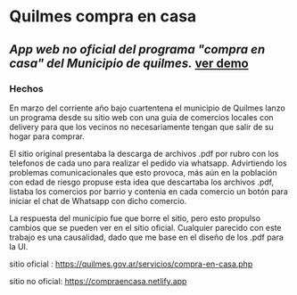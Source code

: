 # **Quilmes compra en casa**

## *App web no oficial del programa "compra en casa" del Municipio de quilmes.*  [ver demo](https://compraencasa.netlify.app/comprador)

### **Hechos**

En marzo del corriente año bajo cuartentena el municipio de Quilmes lanzo un programa desde su sitio web con una guia de comercios locales con delivery para que los vecinos no necesariamente tengan que salir de su hogar para comprar. 

El sitio original presentaba la descarga de archivos .pdf por rubro con los telefonos de cada uno para realizar el pedido via whatsapp. Advirtiendo los problemas comunicacionales que esto provoca, más aún en la población con edad de riesgo propuse esta idea que descartaba los archivos .pdf, listaba los comercios por barrio y contenia en cada comercio un botón para iniciar el chat de Whatsapp con dicho comercio.

La respuesta del municipio fue que borre el sitio, pero esto propulso cambios que se pueden ver en el sitio oficial. Cualquier parecido con este trabajo es una causalidad, dado que me base en el diseño de los .pdf para la UI.

sitio oficial : https://quilmes.gov.ar/servicios/compra-en-casa.php

sitio no oficial: https://compraencasa.netlify.app

